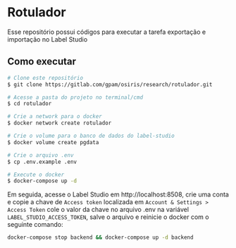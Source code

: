 # Rotulador

Esse repositório possui códigos para executar a tarefa exportação e importação no Label Studio

## Como executar

```bash
# Clone este repositório
$ git clone https://gitlab.com/gpam/osiris/research/rotulador.git

# Acesse a pasta do projeto no terminal/cmd
$ cd rotulador

# Crie a network para o docker
$ docker network create rotulador

# Crie o volume para o banco de dados do label-studio
$ docker volume create pgdata

# Crie o arquivo .env
$ cp .env.example .env

# Execute o docker
$ docker-compose up -d
```

Em seguida, acesse o Label Studio em http://localhost:8508, crie uma conta e copie a chave de `Access token` localizada em `Account & Settings >  Access Token`  cole o valor da chave no arquivo .env na variável `LABEL_STUDIO_ACCESS_TOKEN`, salve o arquivo e reinicie o docker com o seguinte comando:

```bash
docker-compose stop backend && docker-compose up -d backend 
```
